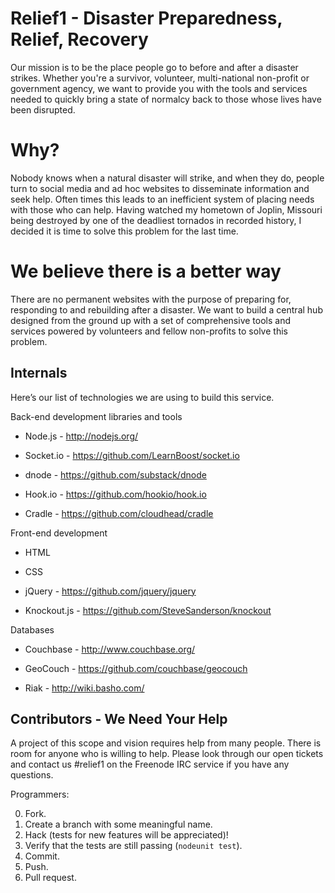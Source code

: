 # Relief1 - Disaster Preparedness, Relief, Recovery
Our mission is to be the place people go to before and after a disaster strikes. Whether you're a survivor, volunteer, multi-national non-profit or government agency, we want to provide you with the tools and services needed to quickly bring a state of normalcy back to those whose lives have been disrupted.


# Why?

Nobody knows when a natural disaster will strike, and when they do, people turn to social media and ad hoc websites to disseminate information and seek help. Often times this leads to an inefficient system of placing needs with those who can help. Having watched my hometown of Joplin, Missouri being destroyed by one of the deadliest tornados in recorded history, I decided it is time to solve this problem for the last time.

# We believe there is a better way

There are no permanent websites with the purpose of preparing for, responding to and rebuilding after a disaster. We want to build a central hub designed from the ground up with a set of comprehensive tools and services powered by volunteers and fellow non-profits to solve this problem.

## Internals
Here’s our list of technologies we are using to build this service.

Back-end development libraries and tools

* Node.js - http://nodejs.org/

* Socket.io - https://github.com/LearnBoost/socket.io

* dnode - https://github.com/substack/dnode

* Hook.io - https://github.com/hookio/hook.io
	
* Cradle - https://github.com/cloudhead/cradle


Front-end development

* HTML

* CSS 

* jQuery - https://github.com/jquery/jquery

* Knockout.js  - https://github.com/SteveSanderson/knockout

Databases

* Couchbase - http://www.couchbase.org/

* GeoCouch - https://github.com/couchbase/geocouch

* Riak - http://wiki.basho.com/


## Contributors - We Need Your Help

A project of this scope and vision requires help from many people. There is room for anyone who is willing to help.  Please look through our open tickets and contact us #relief1 on the Freenode IRC service if you have any questions. 

Programmers:

0. Fork.
1. Create a branch with some meaningful name.
2. Hack (tests for new features will be appreciated)!
3. Verify that the tests are still passing (`nodeunit test`).
4. Commit.
5. Push.
6. Pull request.
